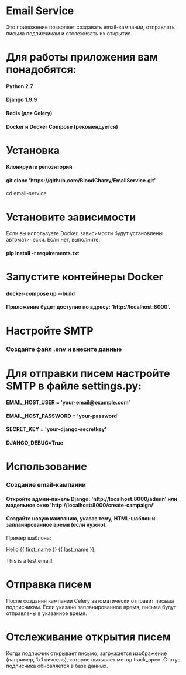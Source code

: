 <h1>Email Service</h1>
Это приложение позволяет создавать email-кампании, отправлять письма подписчикам и отслеживать их открытие.

# Для работы приложения вам понадобятся:

<h4>Python 2.7</h4>
<h4>Django 1.9.9</h4>
<h4>Redis (для Celery)</h4>
<h4>Docker и Docker Compose (рекомендуется)</h4>

# Установка
<h4>Клонируйте репозиторий</h4>
<h4>git clone 'https://github.com/BloodCharry/EmailService.git'</h4>
cd email-service

# Установите зависимости
<p>Если вы используете Docker, зависимости будут установлены автоматически. Если нет, выполните:</p>
<h4>pip install -r requirements.txt</h4>

# Запустите контейнеры Docker
<h4>docker-compose up --build</h4>
<h4>Приложение будет доступно по адресу: 'http://localhost:8000'.</h4>

# Настройте SMTP
<h3>Создайте файл .env и внесите данные</h3>

# Для отправки писем настройте SMTP в файле settings.py:
 <h4>EMAIL_HOST_USER = 'your-email@example.com'</h4>
 <h4>EMAIL_HOST_PASSWORD = 'your-password'</h4>
 <h4>SECRET_KEY = 'your-django-secretkey'</h4>
 <h4>DJANGO_DEBUG=True</h4>

# Использование
<h3>Создание email-кампании</h3>
<h4>Откройте админ-панель Django: 'http://localhost:8000/admin' или модельное окно 'http://localhost:8000/create-campaign/'</h4>
<h4>Создайте новую кампанию, указав тему, HTML-шаблон и запланированное время (если нужно).</h4>

Пример шаблона:
<p>Hello {{ first_name }} {{ last_name }},</p>
<p>This is a test email!</p>
<img src="http://localhost:8000/track-open/{{ subscriber_id }}/" alt="" style="display:none;" />

# Отправка писем
<p>После создания кампании Celery автоматически отправит письма подписчикам. Если указано запланированное время, письма будут отправлены в указанное время.</p>

# Отслеживание открытия писем
<p>Когда подписчик открывает письмо, загружается изображение (например, 1x1 пиксель), которое вызывает метод track_open. Статус подписчика обновляется в базе данных.</p>
